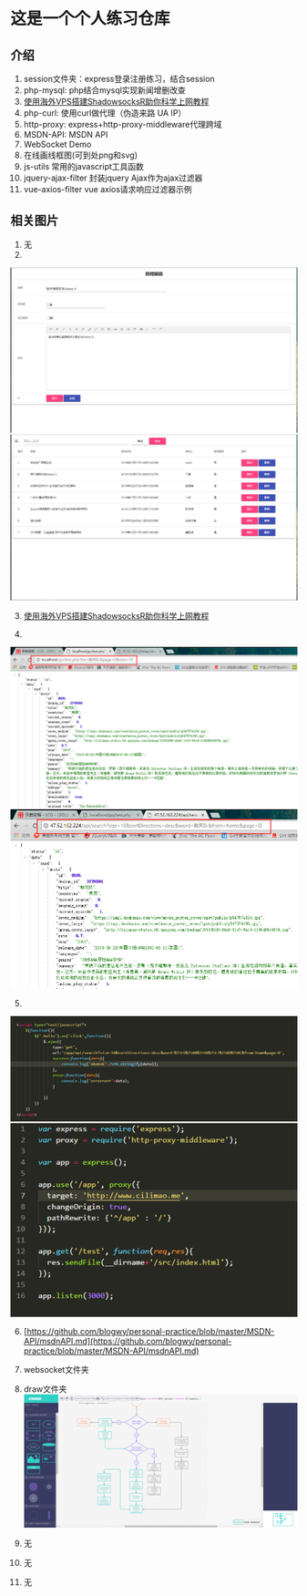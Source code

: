 # 这是一个个人练习仓库
## 介绍
1. session文件夹：express登录注册练习，结合session
2. php-mysql: php结合mysql实现新闻增删改查
3. [使用海外VPS搭建ShadowsocksR助你科学上网教程](https://github.com/blogwy/personal-practice/blob/master/ssr/ssr.md)
4. php-curl: 使用curl做代理（伪造来路 UA IP）
5. http-proxy: express+http-proxy-middleware代理跨域
6. MSDN-API: MSDN API
7. WebSocket Demo
8. 在线画线框图(可到处png和svg)
9. js-utils 常用的javascript工具函数
10. jquery-ajax-filter 封装jquery Ajax作为ajax过滤器
11. vue-axios-filter vue axios请求响应过滤器示例

## 相关图片
1. 无
2. 
![img](https://raw.githubusercontent.com/blogwy/personal-practice/master/php-mysql/img/1.png)
![img](https://raw.githubusercontent.com/blogwy/personal-practice/master/php-mysql/img/2.png)

3. [使用海外VPS搭建ShadowsocksR助你科学上网教程](https://github.com/blogwy/personal-practice/blob/master/ssr/ssr.md)

4. 
![img](https://raw.githubusercontent.com/blogwy/personal-practice/master/php-curl/img/1.png)
![img](https://raw.githubusercontent.com/blogwy/personal-practice/master/php-curl/img/2.png)


5. 
![img](https://raw.githubusercontent.com/blogwy/personal-practice/master/http-proxy/img/1.png)
![img](https://raw.githubusercontent.com/blogwy/personal-practice/master/http-proxy/img/2.png)

6. [https://github.com/blogwy/personal-practice/blob/master/MSDN-API/msdnAPI.md](https://github.com/blogwy/personal-practice/blob/master/MSDN-API/msdnAPI.md)

7. websocket文件夹
   
8. draw文件夹
![img](https://raw.githubusercontent.com/blogwy/personal-practice/master/draw/build/ph.png)

9. 无

10. 无

11. 无